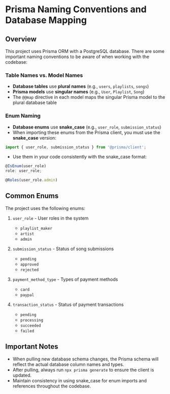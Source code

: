 # Prisma Naming Conventions and Database Mapping

## Overview

This project uses Prisma ORM with a PostgreSQL database. There are some important naming conventions to be aware of when working with the codebase:

### Table Names vs. Model Names

- **Database tables** use **plural names** (e.g., `users`, `playlists`, `songs`)
- **Prisma models** use **singular names** (e.g., `User`, `Playlist`, `Song`)
- The `@@map` directive in each model maps the singular Prisma model to the plural database table

### Enum Naming

- **Database enums** use **snake_case** (e.g., `user_role`, `submission_status`)
- When importing these enums from the Prisma client, you must use the **snake_case** version:

```typescript
import { user_role, submission_status } from '@prisma/client';
```

- Use them in your code consistently with the snake_case format:

```typescript
@IsEnum(user_role)
role: user_role;

@Roles(user_role.admin)
```

## Common Enums

The project uses the following enums:

1. `user_role` - User roles in the system
   - `playlist_maker`
   - `artist`
   - `admin`

2. `submission_status` - Status of song submissions
   - `pending`
   - `approved`
   - `rejected`

3. `payment_method_type` - Types of payment methods
   - `card`
   - `paypal`

4. `transaction_status` - Status of payment transactions
   - `pending`
   - `processing`
   - `succeeded`
   - `failed`

## Important Notes

- When pulling new database schema changes, the Prisma schema will reflect the actual database column names and types.
- After pulling, always run `npx prisma generate` to ensure the client is updated.
- Maintain consistency in using snake_case for enum imports and references throughout the codebase.
